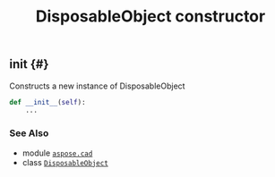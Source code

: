 ﻿---
title: DisposableObject constructor
second_title: Aspose.CAD for Python via .NET API References
description: 
type: docs
weight: 10
url: /aspose.cad/disposableobject/__init__/
is_root: false
---

## __init__ {#}

Constructs a new instance of DisposableObject



```python
def __init__(self):
    ...
```





### See Also
* module [`aspose.cad`](../../)
* class [`DisposableObject`](/cad/python-net/aspose.cad/disposableobject)
